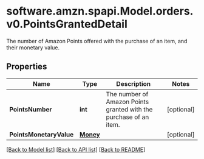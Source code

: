 # software.amzn.spapi.Model.orders.v0.PointsGrantedDetail
The number of Amazon Points offered with the purchase of an item, and their monetary value.

## Properties

Name | Type | Description | Notes
------------ | ------------- | ------------- | -------------
**PointsNumber** | **int** | The number of Amazon Points granted with the purchase of an item. | [optional] 
**PointsMonetaryValue** | [**Money**](Money.md) |  | [optional] 

[[Back to Model list]](../README.md#documentation-for-models) [[Back to API list]](../README.md#documentation-for-api-endpoints) [[Back to README]](../README.md)


